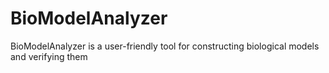 # BioModelAnalyzer
BioModelAnalyzer is a user-friendly tool for constructing biological models and verifying them
